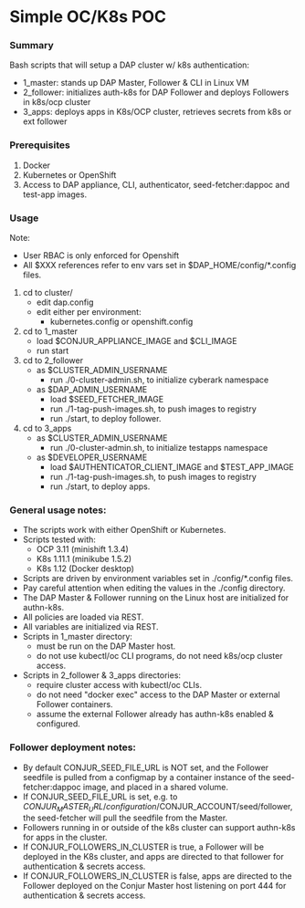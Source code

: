 # Simple OC/K8s POC

### Summary
Bash scripts that will setup a DAP cluster w/ k8s authentication:
 * 1_master: stands up DAP Master, Follower & CLI in Linux VM
 * 2_follower: initializes auth-k8s for DAP Follower and deploys Followers in k8s/ocp cluster
 * 3_apps: deploys apps in K8s/OCP cluster, retrieves secrets from k8s or ext follower

### Prerequisites
1. Docker
2. Kubernetes or OpenShift
3. Access to DAP appliance, CLI, authenticator, seed-fetcher:dappoc and test-app images.

### Usage
Note:
  - User RBAC is only enforced for Openshift
  - All $XXX references refer to env vars set in $DAP_HOME/config/*.config files.

1. cd to cluster/ 
     - edit dap.config
     - edit either per environment:
       - kubernetes.config or openshift.config
2. cd to 1_master
   - load $CONJUR_APPLIANCE_IMAGE and $CLI_IMAGE
   - run start
3. cd to 2_follower
   - as $CLUSTER_ADMIN_USERNAME
     - run ./0-cluster-admin.sh, to initialize cyberark namespace
   - as $DAP_ADMIN_USERNAME
     - load $SEED_FETCHER_IMAGE
     - run ./1-tag-push-images.sh, to push images to registry
     - run ./start, to deploy follower.
4. cd to 3_apps
   - as $CLUSTER_ADMIN_USERNAME
     - run ./0-cluster-admin.sh, to initialize testapps namespace
   - as $DEVELOPER_USERNAME
     - load $AUTHENTICATOR_CLIENT_IMAGE and $TEST_APP_IMAGE
     - run ./1-tag-push-images.sh, to push images to registry
     - run ./start, to deploy apps.

### General usage notes:
 - The scripts work with either OpenShift or Kubernetes.
 - Scripts tested with:
   - OCP 3.11 (minishift 1.3.4)
   - K8s 1.11.1 (minikube 1.5.2)
   - K8s 1.12 (Docker desktop)
 - Scripts are driven by environment variables set in ./config/*.config files.
 - Pay careful attention when editing the values in the ./config directory.
 - The DAP Master & Follower running on the Linux host are initialized for authn-k8s.
 - All policies are loaded via REST.
 - All variables are initialized via REST.
 - Scripts in 1_master directory:
   - must be run on the DAP Master host. 
   - do not use kubectl/oc CLI programs, do not need k8s/ocp cluster access.
 - Scripts in 2_follower & 3_apps directories:
   - require cluster access with kubectl/oc CLIs.
   - do not need "docker exec" access to the DAP Master or external Follower containers.
   - assume the external Follower already has authn-k8s enabled & configured.

### Follower deployment notes:
 - By default CONJUR_SEED_FILE_URL is NOT set, and the Follower seedfile is pulled from 
   a configmap by a container instance of the seed-fetcher:dappoc image, and placed in a shared volume.
 - If CONJUR_SEED_FILE_URL is set, e.g. to $CONJUR_MASTER_URL/configuration/$CONJUR_ACCOUNT/seed/follower,
   the seed-fetcher will pull the seedfile from the Master.
 - Followers running in or outside of the k8s cluster can support authn-k8s for apps in the cluster.
 - If CONJUR_FOLLOWERS_IN_CLUSTER is true, a Follower will be deployed in the K8s cluster, and
   apps are directed to that follower for authentication & secrets access. 
 - If CONJUR_FOLLOWERS_IN_CLUSTER is false, apps are directed to the Follower deployed on the 
   Conjur Master host listening on port 444 for authentication & secrets access.
